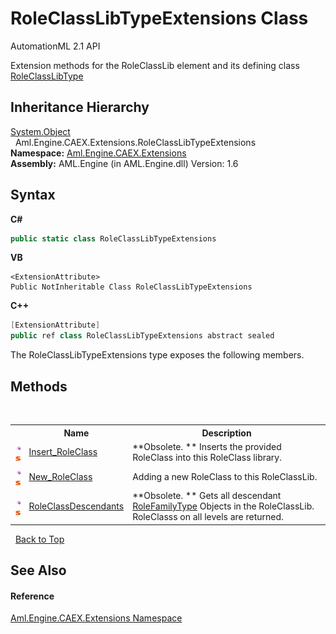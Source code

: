 # RoleClassLibTypeExtensions Class
AutomationML 2.1 API 

Extension methods for the RoleClassLib element and its defining class <a href="T_Aml_Engine_CAEX_RoleClassLibType">RoleClassLibType</a>


## Inheritance Hierarchy
<a href="https://docs.microsoft.com/dotnet/api/system.object" target="_parent" rel="noopener noreferrer">System.Object</a><br />&nbsp;&nbsp;Aml.Engine.CAEX.Extensions.RoleClassLibTypeExtensions<br />
**Namespace:**&nbsp;<a href="N_Aml_Engine_CAEX_Extensions">Aml.Engine.CAEX.Extensions</a><br />**Assembly:**&nbsp;AML.Engine (in AML.Engine.dll) Version: 1.6

## Syntax

**C#**<br />
``` C#
public static class RoleClassLibTypeExtensions
```

**VB**<br />
``` VB
<ExtensionAttribute>
Public NotInheritable Class RoleClassLibTypeExtensions
```

**C++**<br />
``` C++
[ExtensionAttribute]
public ref class RoleClassLibTypeExtensions abstract sealed
```

The RoleClassLibTypeExtensions type exposes the following members.


## Methods
&nbsp;<table><tr><th></th><th>Name</th><th>Description</th></tr><tr><td>![Public method](media/pubmethod.gif "Public method")![Static member](media/static.gif "Static member")</td><td><a href="M_Aml_Engine_CAEX_Extensions_RoleClassLibTypeExtensions_Insert_RoleClass">Insert_RoleClass</a></td><td> **Obsolete. **
Inserts the provided RoleClass into this RoleClass library.</td></tr><tr><td>![Public method](media/pubmethod.gif "Public method")![Static member](media/static.gif "Static member")</td><td><a href="M_Aml_Engine_CAEX_Extensions_RoleClassLibTypeExtensions_New_RoleClass">New_RoleClass</a></td><td>
Adding a new RoleClass to this RoleClassLib.</td></tr><tr><td>![Public method](media/pubmethod.gif "Public method")![Static member](media/static.gif "Static member")</td><td><a href="M_Aml_Engine_CAEX_Extensions_RoleClassLibTypeExtensions_RoleClassDescendants">RoleClassDescendants</a></td><td> **Obsolete. **
Gets all descendant <a href="T_Aml_Engine_CAEX_RoleFamilyType">RoleFamilyType</a> Objects in the RoleClassLib. RoleClasss on all levels are returned.</td></tr></table>&nbsp;
<a href="#roleclasslibtypeextensions-class">Back to Top</a>

## See Also


#### Reference
<a href="N_Aml_Engine_CAEX_Extensions">Aml.Engine.CAEX.Extensions Namespace</a><br />